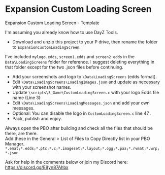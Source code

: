 # Expansion Custom Loading Screen
 Expansion Custom Loading Screen - Template

I'm assuming you already know how to use DayZ Tools.

- Download and unzip this project to your P drive, then rename the folder to `ExpansionCustomLoadingScreen`.

I've included `mylogo.edds`, `screen1.edds` and `screen2.edds` in the `Data\LoadingScreens` folder for reference.
I suggest deleting everything in that folder except for the two .json files before continuing. 

- Add your screenshots and logo to `\Data\LoadingScreens` (edds format).
- Edit `\Data\LoadingScreens\LoadingImages.json` and update as necessary with your screenshot names.
- Update `\scripts\3_Game\CustomLoadingScreen.c` with your logo Edds file name (Line 3)
- Edit `\Data\LoadingScreens\LoadingMessages.json` and add your own messages.
- Optional: You can disable the logo in `CustomLoadingScreen.c` line 47 .
- Pack, publish and enjoy.

Always open the PBO after building and check all the files that should be there, are there.  
Add these in the General > List of Files to Copy Directly list in your PBO Manager..  
`*.emat;*.edds;*.ptc;*.c;*.imageset;*.layout;*.ogg;*.paa;*.rvmat;*.wrp;*.json`

Ask for help in the comments below or join my Discord here: https://discord.gg/E8yn87Ahbx
